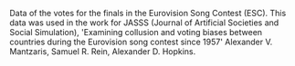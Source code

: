 Data of the votes for the finals in the Eurovision Song Contest (ESC). This data was used in the work for JASSS (Journal of Artificial Societies and Social Simulation), 'Examining collusion and voting biases between countries during the Eurovision song contest since 1957' Alexander V. Mantzaris, Samuel R. Rein, Alexander D. Hopkins.